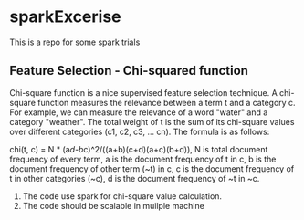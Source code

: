 # sparkExcerise
This is a repo for some spark trials

## Feature Selection - Chi-squared function
Chi-square function is a nice supervised feature selection technique. A chi-square function measures the relevance between a term t  and a category c. For example, we can measure the relevance of a word "water" and a category "weather". The total weight of t is the sum of its chi-square values over different categories (c1, c2, c3, ... cn). The formula is as follows:

chi(t, c) = N * (a*d-b*c)^2/((a+b)(c+d)(a+c)(b+d)),
N is total document frequency of every term,
a is the document frequency of t in c,
b is the document frequency of other term (~t) in c,
c is the document frequency of t in other categories (~c),
d is the document frequency of ~t in ~c.

1. The code use spark for chi-square value calculation.
2. The code should be scalable in muilple machine
